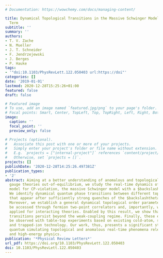 ```yaml
---
# Documentation: https://wowchemy.com/docs/managing-content/

title: Dynamical Topological Transitions in the Massive Schwinger Model with a $þeta$
  Term
subtitle: ''
summary: ''
authors:
- T. V. Zache
- N. Mueller
- J. T. Schneider
- F. Jendrzejewski
- J. Berges
- P. Hauke
tags:
- '"doi:10.1103/PhysRevLett.122.050403 url:https://doi"'
categories: []
date: '2019-01-01'
lastmod: 2020-12-28T15:25:26+01:00
featured: false
draft: false

# Featured image
# To use, add an image named `featured.jpg/png` to your page's folder.
# Focal points: Smart, Center, TopLeft, Top, TopRight, Left, Right, BottomLeft, Bottom, BottomRight.
image:
  caption: ''
  focal_point: ''
  preview_only: false

# Projects (optional).
#   Associate this post with one or more of your projects.
#   Simply enter your project's folder or file name without extension.
#   E.g. `projects = ["internal-project"]` references `content/project/deep-learning/index.md`.
#   Otherwise, set `projects = []`.
projects: []
publishDate: '2020-12-28T14:25:26.497381Z'
publication_types:
- '2'
abstract: Aiming at a better understanding of anomalous and topological effects in
  gauge theories out-of-equilibrium, we study the real-time dynamics of a prototype
  model for CP-violation, the massive Schwinger model with a $backslashtheta$-term.
  We identify dynamical quantum phase transitions between different topological sectors
  that appear after sufficiently strong quenches of the $backslashtheta$-parameter.
  Moreover, we establish a general dynamical topological order parameter, which can
  be accessed through fermion two-point correlators and, importantly, which can be
  applied for interacting theories. Enabled by this result, we show that the topological
  transitions persist beyond the weak-coupling regime. Finally, these effects can
  be observed with table-top experiments based on existing cold-atom, superconducting-qubit,
  and trapped-ion technology. Our work, thus, presents a significant step towards
  quantum simulating topological and anomalous real-time phenomena relevant to nuclear
  and high-energy physics.
publication: '*Physical Review Letters*'
url_pdf: https://doi.org/10.1103/PhysRevLett.122.050403
doi: 10.1103/PhysRevLett.122.050403
---
```

